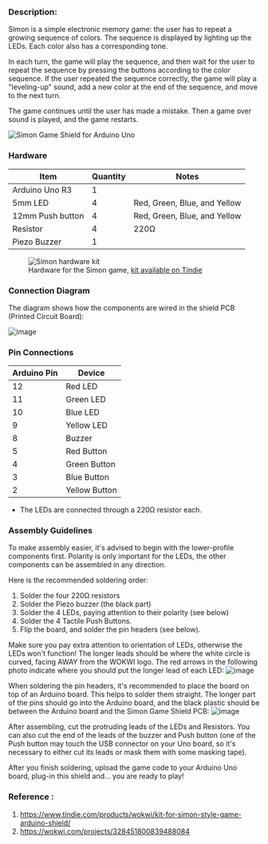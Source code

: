 ### Description:
Simon is a simple electronic memory game: the user has to repeat a growing sequence of
colors. The sequence is displayed by lighting up the LEDs. Each color also has a
corresponding tone.

In each turn, the game will play the sequence, and then wait for the user to repeat
the sequence by pressing the buttons according to the color sequence. If the user
repeated the sequence correctly, the game will play a "leveling-up" sound, add a new
color at the end of the sequence, and move to the next turn.

The game continues until the user has made a mistake. Then a game over sound is
played, and the game restarts.

![Simon Game Shield for Arduino Uno](https://i.imgur.com/CBVsVxzh.jpg)

### Hardware

| Item             | Quantity | Notes                        |
| ---------------- | -------- | ---------------------------- |
| Arduino Uno R3   | 1        |                              |
| 5mm LED          | 4        | Red, Green, Blue, and Yellow |
| 12mm Push button | 4        | Red, Green, Blue, and Yellow |
| Resistor         | 4        | 220Ω                         |
| Piezo Buzzer     | 1        |                              |

<figure>
    <img src="https://i.imgur.com/cnNS8rsh.jpg" alt="Simon hardware kit" />
    <figcaption>
      Hardware for the Simon game, 
      <a href="https://www.tindie.com/products/wokwi/kit-for-simon-style-game-arduino-shield/" target="_blank">
        kit available on Tindie
      </a>
    </figcaption>
</figure>

### Connection Diagram
The diagram shows how the components are wired in the shield PCB (Printed Circuit Board):

![image](https://github.com/LaxmiSharma247/Deployment_Of_Iot_Devices_simon-with-score/assets/112362299/6dc87ca8-2e76-41c0-b102-e45de572d028)


### Pin Connections

| Arduino Pin | Device        |
| ----------- | ------------- |
| 12          | Red LED       |
| 11          | Green LED     |
| 10          | Blue LED      |
| 9           | Yellow LED    |
| 8           | Buzzer        |
| 5           | Red Button    |
| 4           | Green Button  |
| 3           | Blue Button   |
| 2           | Yellow Button |

- The LEDs are connected through a 220Ω resistor each.
### Assembly Guidelines
To make assembly easier, it's advised to begin with the lower-profile components first. Polarity is only important for the LEDs, the other components can be assembled in any direction.

Here is the recommended soldering order: 
1. Solder the four 220Ω resistors
2. Solder the Piezo buzzer (the black part)
3. Solder the 4 LEDs, paying attention to their polarity (see below)
4. Solder the 4 Tactile Push Buttons.
5. Flip the board, and solder the pin headers (see below).

Make sure you pay extra attention to orientation of LEDs, otherwise the LEDs won't function! The longer leads should be where the white circle is curved, facing AWAY from the WOKWI logo. The red arrows in the following photo indicate where you should put the longer lead of each LED:
![image](https://github.com/LaxmiSharma247/Deployment_Of_Iot_Devices_simon-with-score/assets/112362299/6aa84f1d-3966-4b59-8400-b1fa0e7cb025)

When soldering the pin headers, it's recommended to place the board on top of an Arduino board. This helps to solder them straight. The longer part of the pins should go into the Arduino board, and the black plastic should be between the Arduino board and the Simon Game Shield PCB:
![image](https://github.com/LaxmiSharma247/Deployment_Of_Iot_Devices_simon-with-score/assets/112362299/cd748a1d-35ba-4f0b-8aee-074bf494147a)

After assembling, cut the protruding leads of the LEDs and Resistors. You can also cut the end of the leads of the buzzer and Push button (one of the Push button may touch the USB connector on your Uno board, so it's necessary to either cut its leads or mask them with some masking tape).

After you finish soldering, upload the game code to your Arduino Uno board, plug-in this shield and... you are ready to play!

### Reference :
1. https://www.tindie.com/products/wokwi/kit-for-simon-style-game-arduino-shield/
2. https://wokwi.com/projects/328451800839488084
